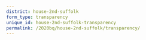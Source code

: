 ```yaml
---
district: house-2nd-suffolk
form_type: transparency
unique_id: house-2nd-suffolk-transparency
permalink: /2020bq/house-2nd-suffolk/transparency/
---
```

